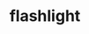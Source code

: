 ---
layout: smileys&emotion
title: flashlight
emoji: flashlight
permalink: 🔦.html
image: assets/img/3moji/flashlight.png
---